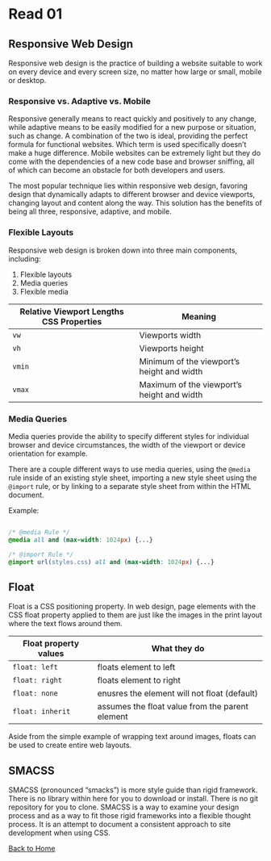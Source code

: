 # Read 01

## Responsive Web Design

Responsive web design is the practice of building a website suitable to work on every device and every screen size, no matter how large or small, mobile or desktop.

### Responsive vs. Adaptive vs. Mobile

Responsive generally means to react quickly and positively to any change, while adaptive means to be easily modified for a new purpose or situation, such as change. A combination of the two is ideal, providing the perfect formula for functional websites. Which term is used specifically doesn’t make a huge difference. Mobile websites can be extremely light but they do come with the dependencies of a new code base and browser sniffing, all of which can become an obstacle for both developers and users.

The most popular technique lies within responsive web design, favoring design that dynamically adapts to different browser and device viewports, changing layout and content along the way. This solution has the benefits of being all three, responsive, adaptive, and mobile.

### Flexible Layouts

Responsive web design is broken down into three main components, including:

1. Flexible layouts
2. Media queries
3. Flexible media

|Relative Viewport Lengths CSS Properties | Meaning |
|----|----|
| `vw` | Viewports width |
| `vh` | Viewports height |
| `vmin` | Minimum of the viewport’s height and width |
| `vmax` | Maximum of the viewport’s height and width |

### Media Queries

Media queries provide the ability to specify different styles for individual browser and device circumstances, the width of the viewport or device orientation for example.

There are a couple different ways to use media queries, using the `@media` rule inside of an existing style sheet, importing a new style sheet using the `@import` rule, or by linking to a separate style sheet from within the HTML document.

Example:

```css

/* @media Rule */
@media all and (max-width: 1024px) {...}

/* @import Rule */
@import url(styles.css) all and (max-width: 1024px) {...}

```

## Float

Float is a CSS positioning property. In web design, page elements with the CSS float property applied to them are just like the images in the print layout where the text flows around them.

| Float property values | What they do |
|----|----|
| `float: left` | floats element to left |
| `float: right` | floats element to right |
| `float: none` | enusres the element will not float (default) |
| `float: inherit` | assumes the float value from the parent element |

Aside from the simple example of wrapping text around images, floats can be used to create entire web layouts.

## SMACSS

SMACSS (pronounced “smacks”) is more style guide than rigid framework. There is no library within here for you to download or install. There is no git repository for you to clone. SMACSS is a way to examine your design process and as a way to fit those rigid frameworks into a flexible thought process. It is an attempt to document a consistent approach to site development when using CSS.

[Back to Home](README.md)
